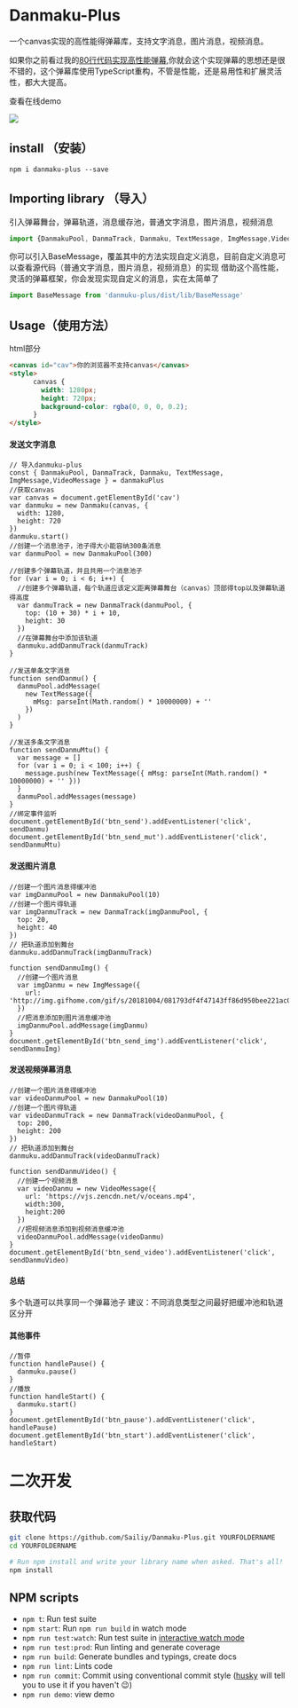 # Danmaku-Plus

一个canvas实现的高性能得弹幕库，支持文字消息，图片消息，视频消息。

如果你之前看过我的[80行代码实现高性能弹幕](http://www.rainx.org/2016/12/22/html5-canvas%E5%AE%9E%E7%8E%B0%E9%AB%98%E5%B9%B6%E5%8F%91%E8%A7%86%E9%A2%91%E5%BC%B9%E5%B9%95%E5%8A%9F%E8%83%BD/),你就会这个实现弹幕的思想还是很不错的，这个弹幕库使用TypeScript重构，不管是性能，还是易用性和扩展灵活性，都大大提高。

查看在线demo

![](https://github.com/Sailiy/Danmaku-Plus/blob/dev/screen/demo.png)

## install （安装）

```
npm i danmaku-plus --save
```

## Importing library （导入）

引入弹幕舞台，弹幕轨道，消息缓存池，普通文字消息，图片消息，视频消息

```javascript
import {DanmakuPool, DanmaTrack, Danmaku, TextMessage, ImgMessage,VideoMessage} from 'danmuku-plus'
```

你可以引入BaseMessage，覆盖其中的方法实现自定义消息，目前自定义消息可以查看源代码（普通文字消息，图片消息，视频消息）的实现
借助这个高性能，灵活的弹幕框架，你会发现实现自定义的消息，实在太简单了

```javascript
import BaseMessage from 'danmuku-plus/dist/lib/BaseMessage'
```

## Usage（使用方法）
html部分

```html
<canvas id="cav">你的浏览器不支持canvas</canvas>
<style>
      canvas {
        width: 1280px;
        height: 720px;
        background-color: rgba(0, 0, 0, 0.2);
      }
</style>
```
#### 发送文字消息
```
// 导入danmuku-plus
const { DanmakuPool, DanmaTrack, Danmaku, TextMessage, ImgMessage,VideoMessage } = danmakuPlus
//获取canvas
var canvas = document.getElementById('cav')
var danmuku = new Danmaku(canvas, {
  width: 1280,
  height: 720
})
danmuku.start()
//创建一个消息池子，池子得大小能容纳300条消息
var danmuPool = new DanmakuPool(300)

//创建多个弹幕轨道，并且共用一个消息池子
for (var i = 0; i < 6; i++) {
  //创建多个弹幕轨道，每个轨道应该定义距离弹幕舞台（canvas）顶部得top以及弹幕轨道得高度
  var danmuTrack = new DanmaTrack(danmuPool, {
    top: (10 + 30) * i + 10,
    height: 30
  })
  //在弹幕舞台中添加该轨道
  danmuku.addDanmuTrack(danmuTrack)
}

//发送单条文字消息
function sendDanmu() {
  danmuPool.addMessage(
    new TextMessage({
      mMsg: parseInt(Math.random() * 10000000) + ''
    })
  )
}

//发送多条文字消息
function sendDanmuMtu() {
  var message = []
  for (var i = 0; i < 100; i++) {
    message.push(new TextMessage({ mMsg: parseInt(Math.random() * 10000000) + '' }))
  }
  danmuPool.addMessages(message)
}
//绑定事件监听
document.getElementById('btn_send').addEventListener('click', sendDanmu)
document.getElementById('btn_send_mut').addEventListener('click', sendDanmuMtu)

```

#### 发送图片消息

```
//创建一个图片消息得缓冲池
var imgDanmuPool = new DanmakuPool(10)
//创建一个图片得轨道
var imgDanmuTrack = new DanmaTrack(imgDanmuPool, {
  top: 20,
  height: 40
})
// 把轨道添加到舞台
danmuku.addDanmuTrack(imgDanmuTrack)

function sendDanmuImg() {
  //创建一个图片消息
  var imgDanmu = new ImgMessage({
    url: 'http://img.gifhome.com/gif/s/20181004/081793df4f47143ff86d950bee221ac0.gif'
  })
  //把消息添加到图片消息缓冲池
  imgDanmuPool.addMessage(imgDanmu)
}
document.getElementById('btn_send_img').addEventListener('click', sendDanmuImg)
```
#### 发送视频弹幕消息
```
//创建一个图片消息得缓冲池
var videoDanmuPool = new DanmakuPool(10)
//创建一个图片得轨道
var videoDanmuTrack = new DanmaTrack(videoDanmuPool, {
  top: 200,
  height: 200
})
// 把轨道添加到舞台
danmuku.addDanmuTrack(videoDanmuTrack)

function sendDanmuVideo() {
  //创建一个视频消息
  var videoDanmu = new VideoMessage({
    url: 'https://vjs.zencdn.net/v/oceans.mp4',
    width:300,
    height:200
  })
  //把视频消息添加到视频消息缓冲池
  videoDanmuPool.addMessage(videoDanmu)
}
document.getElementById('btn_send_video').addEventListener('click', sendDanmuVideo)
```

#### 总结
多个轨道可以共享同一个弹幕池子
建议：不同消息类型之间最好把缓冲池和轨道区分开

#### 其他事件
```
//暂停
function handlePause() {
  danmuku.pause()
}
//播放
function handleStart() {
  danmuku.start()
}
document.getElementById('btn_pause').addEventListener('click', handlePause)
document.getElementById('btn_start').addEventListener('click', handleStart)

```

# 二次开发
## 获取代码

```bash
git clone https://github.com/Sailiy/Danmaku-Plus.git YOURFOLDERNAME
cd YOURFOLDERNAME

# Run npm install and write your library name when asked. That's all!
npm install
```

## NPM scripts

 - `npm t`: Run test suite
 - `npm start`: Run `npm run build` in watch mode
 - `npm run test:watch`: Run test suite in [interactive watch mode](http://facebook.github.io/jest/docs/cli.html#watch)
 - `npm run test:prod`: Run linting and generate coverage
 - `npm run build`: Generate bundles and typings, create docs
 - `npm run lint`: Lints code
 - `npm run commit`: Commit using conventional commit style ([husky](https://github.com/typicode/husky) will tell you to use it if you haven't :wink:)
 - `npm run demo`: view demo
